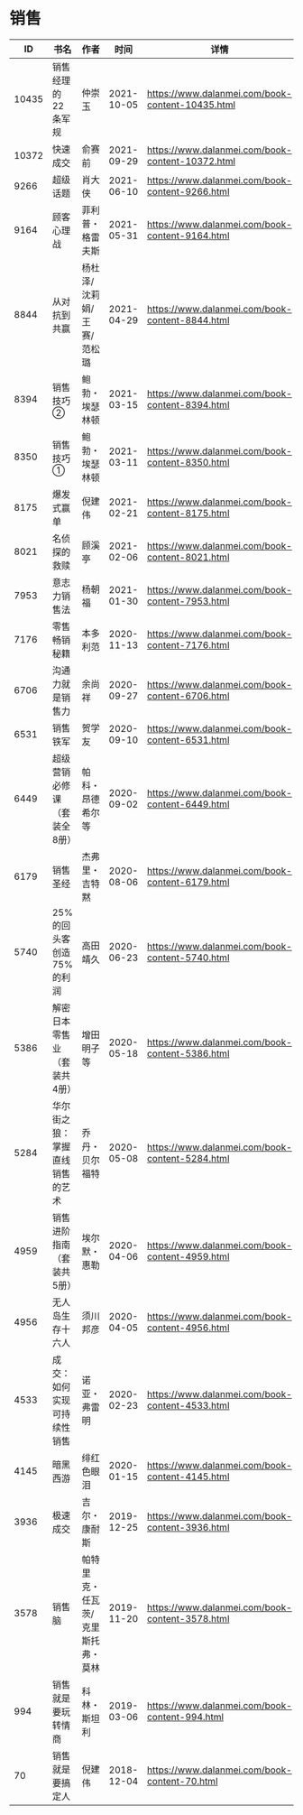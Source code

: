 # 销售

| ID | 书名 | 作者 | 时间 | 详情 | 下载页面 | EPUB下载链接 | MOBI下载链接 | AZW3下载链接 |
| --- | --- | --- | --- | --- | --- | --- | --- | --- |
| 10435 | 销售经理的22条军规 | 仲崇玉 | 2021-10-05 | https://www.dalanmei.com/book-content-10435.html | https://www.dalanmei.com/download-book-10435.html | http://ct.dalanmei.com/f/31084289-570128598-486275 | http://ct.dalanmei.com/f/31084289-570271391-27f8c0 | http://ct.dalanmei.com/f/31084289-571410287-1b3d5d |
| 10372 | 快速成交 | 俞赛前 | 2021-09-29 | https://www.dalanmei.com/book-content-10372.html | https://www.dalanmei.com/download-book-10372.html | http://ct.dalanmei.com/f/31084289-569464596-bf915f | http://ct.dalanmei.com/f/31084289-570251974-bd4b45 | http://ct.dalanmei.com/f/31084289-571411351-acf0e6 |
| 9266 | 超级话题 | 肖大侠 | 2021-06-10 | https://www.dalanmei.com/book-content-9266.html | https://www.dalanmei.com/download-book-9266.html | http://ct.dalanmei.com/f/31084289-571726809-114d31 | http://ct.dalanmei.com/f/31084289-572105609-518baf | http://ct.dalanmei.com/f/31084289-572114983-4a5359 |
| 9164 | 顾客心理战 | 菲利普・格雷夫斯 | 2021-05-31 | https://www.dalanmei.com/book-content-9164.html | https://www.dalanmei.com/download-book-9164.html | http://ct.dalanmei.com/f/31084289-571724570-784abb | http://ct.dalanmei.com/f/31084289-572112187-43b7f4 | http://ct.dalanmei.com/f/31084289-572116035-54fe9a |
| 8844 | 从对抗到共赢 | 杨杜泽/沈莉娟/王赛/范松璐 | 2021-04-29 | https://www.dalanmei.com/book-content-8844.html | https://www.dalanmei.com/download-book-8844.html | http://ct.dalanmei.com/f/31084289-571714966-264e89 | http://ct.dalanmei.com/f/31084289-572113933-21eedd | http://ct.dalanmei.com/f/31084289-572122510-4c050b |
| 8394 | 销售技巧② | 鲍勃・埃瑟林顿 | 2021-03-15 | https://www.dalanmei.com/book-content-8394.html | https://www.dalanmei.com/download-book-8394.html | http://ct.dalanmei.com/f/31084289-571709162-b90ae5 | http://ct.dalanmei.com/f/31084289-572115231-b8c956 | http://ct.dalanmei.com/f/31084289-572136573-326c32 |
| 8350 | 销售技巧① | 鲍勃・埃瑟林顿 | 2021-03-11 | https://www.dalanmei.com/book-content-8350.html | https://www.dalanmei.com/download-book-8350.html | http://ct.dalanmei.com/f/31084289-571708858-3da047 | http://ct.dalanmei.com/f/31084289-572115306-1031d8 | http://ct.dalanmei.com/f/31084289-572136941-0acadd |
| 8175 | 爆发式赢单 | 倪建伟 | 2021-02-21 | https://www.dalanmei.com/book-content-8175.html | https://www.dalanmei.com/download-book-8175.html | http://ct.dalanmei.com/f/31084289-571702285-f17d6d | http://ct.dalanmei.com/f/31084289-572115777-d358b5 | http://ct.dalanmei.com/f/31084289-572140866-74a919 |
| 8021 | 名侦探的救赎 | 顾溪亭 | 2021-02-06 | https://www.dalanmei.com/book-content-8021.html | https://www.dalanmei.com/download-book-8021.html | http://ct.dalanmei.com/f/31084289-571671431-948523 | http://ct.dalanmei.com/f/31084289-572116373-e32909 | http://ct.dalanmei.com/f/31084289-572175043-fcb03d |
| 7953 | 意志力销售法 | 杨朝福 | 2021-01-30 | https://www.dalanmei.com/book-content-7953.html | https://www.dalanmei.com/download-book-7953.html | http://ct.dalanmei.com/f/31084289-571664921-6cdf22 | http://ct.dalanmei.com/f/31084289-572116691-9ef5ea | http://ct.dalanmei.com/f/31084289-572176618-2f90df |
| 7176 | 零售畅销秘籍 | 本多利范 | 2020-11-13 | https://www.dalanmei.com/book-content-7176.html | https://www.dalanmei.com/download-book-7176.html | http://ct.dalanmei.com/f/31084289-571534665-de0c39 | http://ct.dalanmei.com/f/31084289-571804554-527867 | http://ct.dalanmei.com/f/31084289-572195514-fff85f |
| 6706 | 沟通力就是销售力 | 余尚祥 | 2020-09-27 | https://www.dalanmei.com/book-content-6706.html | https://www.dalanmei.com/download-book-6706.html | http://ct.dalanmei.com/f/31084289-571549230-dbbf37 | http://ct.dalanmei.com/f/31084289-571826959-24ff10 | http://ct.dalanmei.com/f/31084289-572199972-3cc289 |
| 6531 | 销售铁军 | 贺学友 | 2020-09-10 | https://www.dalanmei.com/book-content-6531.html | https://www.dalanmei.com/download-book-6531.html | http://ct.dalanmei.com/f/31084289-571551215-ec5d79 | http://ct.dalanmei.com/f/31084289-571863772-cd6048 | http://ct.dalanmei.com/f/31084289-572202153-2f5fa7 |
| 6449 | 超级营销必修课（套装全8册） | 帕科・昂德希尔等 | 2020-09-02 | https://www.dalanmei.com/book-content-6449.html | https://www.dalanmei.com/download-book-6449.html | http://ct.dalanmei.com/f/31084289-571552097-b64b1c | http://ct.dalanmei.com/f/31084289-571880366-f08925 | http://ct.dalanmei.com/f/31084289-572202508-af51ce |
| 6179 | 销售圣经 | 杰弗里・吉特黙 | 2020-08-06 | https://www.dalanmei.com/book-content-6179.html | https://www.dalanmei.com/download-book-6179.html | http://ct.dalanmei.com/f/31084289-571558255-cb9882 | http://ct.dalanmei.com/f/31084289-571916692-d977c2 | http://ct.dalanmei.com/f/31084289-572203907-73e5a9 |
| 5740 | 25%的回头客创造75%的利润 | 高田靖久 | 2020-06-23 | https://www.dalanmei.com/book-content-5740.html | https://www.dalanmei.com/download-book-5740.html | http://ct.dalanmei.com/f/31084289-571607927-2401ac | http://ct.dalanmei.com/f/31084289-571736125-2f5433 | http://ct.dalanmei.com/f/31084289-571914268-e484a4 |
| 5386 | 解密日本零售业（套装共4册） | 增田明子等 | 2020-05-18 | https://www.dalanmei.com/book-content-5386.html | https://www.dalanmei.com/download-book-5386.html | http://ct.dalanmei.com/f/31084289-571496033-29caf0 | http://ct.dalanmei.com/f/31084289-571773867-6394f2 | http://ct.dalanmei.com/f/31084289-571918782-864eeb |
| 5284 | 华尔街之狼：掌握直线销售的艺术 | 乔丹・贝尔福特 | 2020-05-08 | https://www.dalanmei.com/book-content-5284.html | https://www.dalanmei.com/download-book-5284.html | http://ct.dalanmei.com/f/31084289-571501245-15f8df | http://ct.dalanmei.com/f/31084289-571775364-d64dec | http://ct.dalanmei.com/f/31084289-571920311-b37c3c |
| 4959 | 销售进阶指南（套装共5册） | 埃尔默・惠勒 | 2020-04-06 | https://www.dalanmei.com/book-content-4959.html | https://www.dalanmei.com/download-book-4959.html | http://ct.dalanmei.com/f/31084289-571596253-2aea48 | http://ct.dalanmei.com/f/31084289-572121015-e3fd71 | http://ct.dalanmei.com/f/31084289-571977762-0686b5 |
| 4956 | 无人岛生存十六人 | 须川邦彦 | 2020-04-05 | https://www.dalanmei.com/book-content-4956.html | https://www.dalanmei.com/download-book-4956.html | http://ct.dalanmei.com/f/31084289-571596190-cb04fa | http://ct.dalanmei.com/f/31084289-572121027-5e66d5 | http://ct.dalanmei.com/f/31084289-571977852-a16fc1 |
| 4533 | 成交：如何实现可持续性销售 | 诺亚・弗雷明 | 2020-02-23 | https://www.dalanmei.com/book-content-4533.html | https://www.dalanmei.com/download-book-4533.html | http://ct.dalanmei.com/f/31084289-571530839-794842 | http://ct.dalanmei.com/f/31084289-571795280-8a7fb9 | http://ct.dalanmei.com/f/31084289-571987912-673dd3 |
| 4145 | 暗黑西游 | 绯红色眼泪 | 2020-01-15 | https://www.dalanmei.com/book-content-4145.html | https://www.dalanmei.com/download-book-4145.html | http://ct.dalanmei.com/f/31084289-571542338-b6bd23 | http://ct.dalanmei.com/f/31084289-571811870-eeb2ff | http://ct.dalanmei.com/f/31084289-572014001-0bf307 |
| 3936 | 极速成交 | 吉尔・康耐斯 | 2019-12-25 | https://www.dalanmei.com/book-content-3936.html | https://www.dalanmei.com/download-book-3936.html | http://ct.dalanmei.com/f/31084289-571547934-709203 | http://ct.dalanmei.com/f/31084289-571816336-c99c00 | http://ct.dalanmei.com/f/31084289-572053746-61cb2d |
| 3578 | 销售脑 | 帕特里克・任瓦茨/克里斯托弗・莫林 | 2019-11-20 | https://www.dalanmei.com/book-content-3578.html | https://www.dalanmei.com/download-book-3578.html | http://ct.dalanmei.com/f/31084289-571551652-b52ff6 | http://ct.dalanmei.com/f/31084289-571877213-2ff9dd | http://ct.dalanmei.com/f/31084289-572068696-aaeb36 |
| 994 | 销售就是要玩转情商 | 科林・斯坦利 | 2019-03-06 | https://www.dalanmei.com/book-content-994.html | https://www.dalanmei.com/download-book-994.html | http://ct.dalanmei.com/f/31084289-571451540-7ee495 | http://ct.dalanmei.com/f/31084289-571785142-4040db | http://ct.dalanmei.com/f/31084289-571885397-a953d2 |
| 70 | 销售就是要搞定人 | 倪建伟 | 2018-12-04 | https://www.dalanmei.com/book-content-70.html | https://www.dalanmei.com/download-book-70.html | http://ct.dalanmei.com/f/31084289-571458530-04acdf | http://ct.dalanmei.com/f/31084289-571791620-758bea | http://ct.dalanmei.com/f/31084289-571900963-ac6eac |

